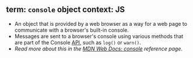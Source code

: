 term: `console` object
context: JS
---
* An object that is provided by a web browser as a way for a web page to communicate with a browser's built-in console.
* Messages are sent to a browser's console using various methods that are part of the Console [API](#application-programming-interface-api), such as `log()` or `warn()`.
* _Read more about this in the [MDN Web Docs: console](https://developer.mozilla.org/en-US/docs/Web/API/console) reference page_.
